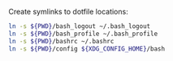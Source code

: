 Create symlinks to dotfile locations:

```sh
ln -s ${PWD}/bash_logout ~/.bash_logout
ln -s ${PWD}/bash_profile ~/.bash_profile
ln -s ${PWD}/bashrc ~/.bashrc
ln -s ${PWD}/config ${XDG_CONFIG_HOME}/bash
```
